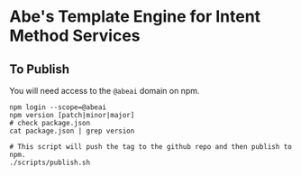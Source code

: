 # Abe's Template Engine for Intent Method Services

## To Publish

You will need access to the `@abeai` domain on npm.

    npm login --scope=@abeai
    npm version [patch|minor|major]
    # check package.json
    cat package.json | grep version

    # This script will push the tag to the github repo and then publish to npm.
    ./scripts/publish.sh

